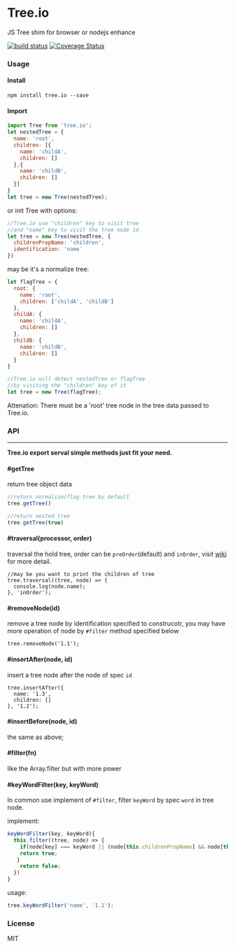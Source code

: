 # Tree.io

JS Tree shim for browser or nodejs enhance

[![build status](https://api.travis-ci.org/yesvods/tree.io.svg?branch=master)](https://travis-ci.org/yesvods/tree.io)
[![Coverage Status](https://coveralls.io/repos/yesvods/tree.io/badge.svg?branch=master&service=github)](https://coveralls.io/github/yesvods/tree.io?branch=master)

### Usage

#### Install
```
npm install tree.io --save
```

#### Import
```javascript
import Tree from 'tree.io';
let nestedTree = {
  name: 'root',
  children: [{
    name: 'childA',
    children: []
  },{
    name: 'childB',
    children: []
  }]
}
let tree = new Tree(nestedTree);
```

or init Tree with options:

```javascript
//Tree.io use "children" key to visit tree
//and "name" key to visit the tree node id
let tree = new Tree(nestedTree, {
  childrenPropName: 'children',
  identification: 'name'
})
```

may be it's a normalize tree:

```javascript
let flagTree = {
  root: {
    name: 'root',
    children: ['childA', 'childB']
  },
  childA: {
    name: 'childA',
    children: []
  },
  childB: {
    name: 'childB',
    children: []
  }
}

//Tree.io will detect nestedTree or flagTree
//by visiting the "children" key of it
let tree = new Tree(flagTree);
```

Attenation: There must be a 'root' tree node in the tree data passed to Tree.io.

### API

****
**Tree.io export serval simple methods just fit your need.**

#### #getTree

return tree object data

```javascript
//return normalize/flag tree by default
tree.getTree()

//return nested tree
tree.getTree(true)
```

#### #traversal(processor, order)

traversal the hold tree, order can be `preOrder`(default) and `inOrder`, visit [wiki](https://en.wikipedia.org/wiki/Tree_traversal) for more detail.

```
//may be you want to print the children of tree
tree.traversal((tree, node) => {
  console.log(node.name);
}, 'inOrder');
```

#### #removeNode(id)
remove a tree node by identification specified to construcotr,
you may have more operation of node by `#filter` method specified below

```
tree.removeNode('1.1');
```

#### #insertAfter(node, id)

insert a tree node after the node of spec `id`

```
tree.insertAfter({
  name: '1.3',
  children: []
}, '1.2');
```

#### #insertBefore(node, id)
the same as above;

#### #filter(fn)

like the Array.filter but with more power

#### #keyWordFilter(key, keyWord)

In common use implement of `#filter`, filter `keyWord` by spec `word` in tree node.

implement:

```javascript
keyWordFilter(key, keyWord){
  this.filter((tree, node) => {
    if(node[key] === keyWord || (node[this.childrenPropName] && node[this.childrenPropName].length!=0)){
    return true;
   }
    return false;
  })
}
```

usage:

```javascript
tree.keyWordFilter('name', '1.1');
```

### License

MIT

